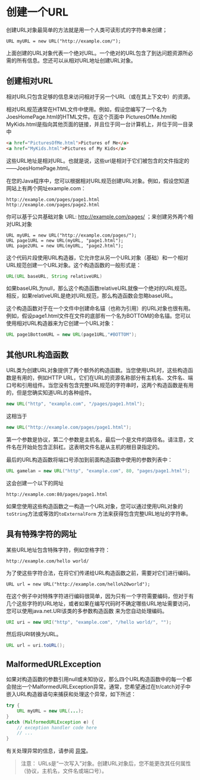 # 创建一个URL
创建URL对象最简单的方法就是用一个人类可读形式的字符串来创建；

```
URL myURL = new URL("http://example.com/");
```

上面创建的URL对象代表一个绝对URL。一个绝对的URL包含了到达问题资源所必需的所有信息。您还可以从相对URL地址创建URL对象。

## 创建相对URL
相对URL只包含足够的信息来访问相对于另一个URL（或在其上下文中）的资源。

相对URL规范通常在HTML文件中使用。例如，假设您编写了一个名为JoesHomePage.html的HTML文件。在这个页面中 PicturesOfMe.html和MyKids.html是指向其他页面的链接，并且位于同一台计算机上，并位于同一目录中

```html
<a href="PicturesOfMe.html">Pictures of Me</a>
<a href="MyKids.html">Pictures of My Kids</a>
```

这些URL地址是相对URL。也就是说，这些url是相对于它们被包含的文件指定的——JoesHomePage.html。

在您的Java程序中，您可以根据相对URL规范创建URL对象。例如，假设您知道网站上有两个网址example.com：

```
http://example.com/pages/page1.html
http://example.com/pages/page2.html
```
你可以基于公共基础对象 URL: http://example.com/pages/ ；来创建另外两个相对URL对象

```
URL myURL = new URL("http://example.com/pages/");
URL page1URL = new URL(myURL, "page1.html");
URL page2URL = new URL(myURL, "page2.html");
```

这个代码片段使用URL构造器，它允许您从另一个URL对象（基础）和一个相对URL规范创建一个URL对象。这个构造函数的一般形式是：

```java
URL(URL baseURL, String relativeURL)
```

如果baseURL为null，那么这个构造函数relativeURL就像一个绝对的URL规范。相反，如果relativeURL是绝对URL规范，那么构造函数会忽略baseURL。

这个构造函数对于在一个文件中创建命名锚（也称为引用）的URL对象也很有用。例如，假设page1.html文件在文件的底部有一个名为BOTTOM的命名锚。您可以使用相对URL构造器来为它创建一个URL对象：

```java
URL page1BottomURL = new URL(page1URL,"#BOTTOM");
```

## 其他URL构造函数

URL类为创建URL对象提供了两个额外的构造函数。当您使用URL时，这些构造函数是有用的，例如HTTP URL，它们在URL的资源名称部分有主机名、文件名、端口号和引用组件。当您没有包含完整URL规范的字符串时，这两个构造函数是有用的，但是您确实知道URL的各种组件。

```java
new URL("http", "example.com", "/pages/page1.html");
```
这相当于
```java
new URL("http://example.com/pages/page1.html");
```

第一个参数是协议，第二个参数是主机名，最后一个是文件的路径名。请注意，文件名在开始处包含正斜杠。这表明文件名是从主机的根目录指定的。

最后的URL构造函数将端口号添加到前面构造函数中使用的参数列表中：

```java
URL gamelan = new URL("http", "example.com", 80, "pages/page1.html"); 
```

这会创建一个以下的网址

```
http://example.com:80/pages/page1.html
```

如果您使用这些构造函数之一构造一个URL对象，您可以通过使用URL对象的`toString`方法或等效的`toExternalForm` 方法来获得包含完整URL地址的字符串。


## 具有特殊字符的网址

某些URL地址包含特殊字符，例如空格字符：

```
http://example.com/hello world/
```

为了使这些字符合法，在将它们传递给URL构造函数之前，需要对它们进行编码。

```
URL url = new URL("http://example.com/hello%20world");
```

在这个例子中对特殊字符进行编码很简单，因为只有一个字符需要编码，但对于有几个这些字符的URL地址，或者如果在编写代码时不确定哪些URL地址需要访问，您可以使用java.net.URI该类的多参数构造函数 来为您自动处理编码。

```java
URI uri = new URI("http", "example.com", "/hello world/", "");
```

然后将URI转换为URL。

```java
URL url = uri.toURL();
```

## MalformedURLException

如果对构造函数的参数引用null或未知协议，那么四个URL构造函数中的每一个都会抛出一个MalformedURLException异常。通常，您希望通过在tr/catch对子中嵌入URL构造器语句来捕获和处理这个异常，如下所述：

```java
try {
    URL myURL = new URL(...);
} 
catch (MalformedURLException e) {
    // exception handler code here
    // ...
}
```

有关处理异常的信息，请参阅 [异常](/content/essential/exceptions/README.md)。

> 注意： 
URLs是“一次写入”对象。创建URL对象后，您不能更改其任何属性（协议，主机名，文件名或端口号）。